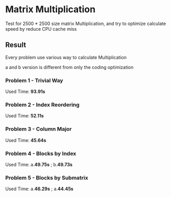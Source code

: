 # Matrix Multiplication

Test for 2500 * 2500 size matrix Multiplication, and try to optimize calculate speed by reduce CPU cache miss

## Result

Every problem use various way to calculate Multiplication

a and b version is different from only the coding optimization

### Problem 1 - Trivial Way

Used Time: **93.91s**

### Problem 2 - Index Reordering

Used Time: **52.11s**

### Problem 3 - Column Major

Used Time: **45.64s**

### Problem 4 - Blocks by Index

Used Time: a.**49.75s** ; b.**49.73s**

### Problem 5 - Blocks by Submatrix

Used Time: a.**46.29s** ; a.**44.45s**
